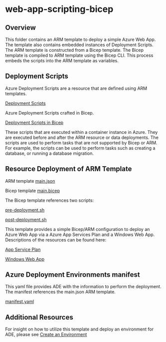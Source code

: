 # web-app-scripting-bicep

## Overview

This folder contains an ARM template to deploy a simple Azure Web App. The template also contains embedded instances of Deployment Scripts.  The ARM template is constructed from a Bicep template.  The Bicep template is compiled to ARM template using the Bicep CLI.  This process embeds the scripts into the ARM template as variables.

## Deployment Scripts

Azure Deployment Scripts are a resource that are defined using ARM templates.

[Deployment Scripts](https://docs.microsoft.com/en-us/azure/azure-resource-manager/templates/deployment-script-template?tabs=azure-powershell)

Azure Deployment Scripts crafted in Bicep.

[Deployment Scripts in Bicep](https://learn.microsoft.com/en-us/azure/azure-resource-manager/bicep/deployment-script-bicep)

These scripts that are executed within a container instance in Azure. They are executed before and after the ARM resource or data deployments. The scripts are used to perform tasks that are not supported by Bicep or ARM. For example, the scripts can be used to perform tasks such as creating a database, or running a database migration.

## Resource Deployment of ARM Template

ARM template [main.json](./main.json)

Bicep template [main.bicep](./main.bicep)

The Bicep template references two scripts:

[pre-deployment.sh](./pre-deployment.sh)

[post-deployment.sh](./post-deployment.sh)

This template provides a simple Bicep/ARM configuration to deploy an Azure Web App via a Azure App Services Plan and a Windows Web App. Descriptions of the resources can be found here:

[App Service Plan](https://learn.microsoft.com/en-us/azure/templates/microsoft.web/serverfarms?pivots=deployment-language-bicep)

[Windows Web App](https://learn.microsoft.com/en-us/azure/templates/microsoft.web/sites?pivots=deployment-language-bicep)

## Azure Deployment Environments manifest

This yaml file provides ADE with the information to perform the deployment. The manifest references the main.json ARM template.

[manifest.yaml](./manifest.yaml)

## Additional Resources

For insight on how to utilize this template and deploy an environment for ADE, please see [Create an Environment](https://learn.microsoft.com/en-us/azure/deployment-environments/quickstart-create-access-environments)
